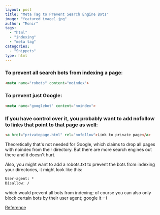 ```yaml
---
layout: post
title: "Meta Tag to Prevent Search Engine Bots"
image: "featured_image1.jpg"
author: "Monir"
tags:
  - "html"
  - "indexing"
  - "meta tag"
categories:
  - "Snippets"
type: html  
---
```


### To prevent all search bots from indexing a page:

<!--more-->


```html
<meta name="robots" content="noindex">
```

### To prevent just Google:

```html
<meta name="googlebot" content="noindex">
```

### If you have control over it, you probably want to add nofollow to links that point to that page as well:

```html
<a href="privatepage.html" rel="nofollow">Link to private page</a>
```

Theoretically that's not needed for Google, which claims to drop all pages with noindex from their directory. But there are more search engines out there and it doesn't hurt.

Also, you might want to add a robots.txt to prevent the bots from indexing your directories, it might look like this:

```html
User-agent: *
Disallow: /
```

which would prevent all bots from indexing; of course you can also only block certain bots by their user agent; google it :-)

[Reference](html://www.css-tricks.com)
